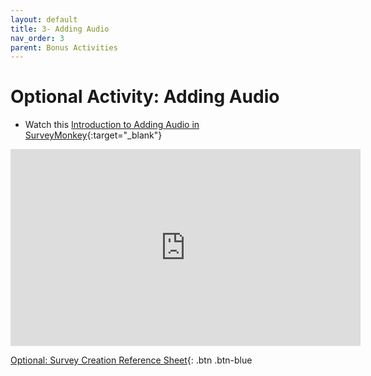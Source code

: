 ```yaml
---
layout: default
title: 3- Adding Audio
nav_order: 3
parent: Bonus Activities
---
```


# Optional Activity: Adding Audio

- Watch this [Introduction to Adding Audio in SurveyMonkey](https://www.youtube.com/watch?v=PGNwu29_Xqo&t=7s){:target="_blank"}

<iframe width="560" height="315" src="https://www.youtube.com/embed/PGNwu29_Xqo?si=IrN0WbM69kbFeeXu" title="YouTube video player" frameborder="0" allow="accelerometer; autoplay; clipboard-write; encrypted-media; gyroscope; picture-in-picture; web-share" allowfullscreen></iframe>

[Optional: Survey Creation Reference Sheet](reference-sheet.html){: .btn .btn-blue 
